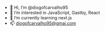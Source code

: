 - 👋 Hi, I’m @diogofcarvalho95
- 👀 I’m interested in JavaScript, Gastby, React
- 🌱 I’m currently learning next.js
- 📫 diogofcarvalho95@gmai.com

<!---
diogofcarvalho95/diogofcarvalho95 is a ✨ special ✨ repository because its `README.md` (this file) appears on your GitHub profile.
You can click the Preview link to take a look at your changes.
--->
